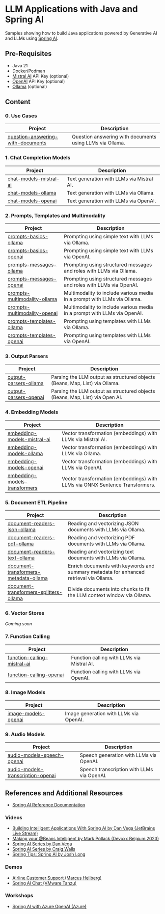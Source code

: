 # LLM Applications with Java and Spring AI

Samples showing how to build Java applications powered by Generative AI and LLMs using [Spring AI](https://docs.spring.io/spring-ai/reference/).

## Pre-Requisites

* Java 21
* Docker/Podman
* [Mistral AI](https://console.mistral.ai) API Key (optional)
* [OpenAI](https://platform.openai.com) API Key (optional)
* [Ollama](https://ollama.ai) (optional)

## Content

### 0. Use Cases

| Project                                                                                                              | Description                                              |
|----------------------------------------------------------------------------------------------------------------------|----------------------------------------------------------|
| [question-answering-with-documents](https://github.com/ThomasVitale/llm-apps-java-spring-ai/tree/main/00-use-cases/question-answering-with-documents) | Question answering with documents using LLMs via Ollama. |

### 1. Chat Completion Models

| Project                                                                                                                                       | Description                                      |
|-----------------------------------------------------------------------------------------------------------------------------------------------|--------------------------------------------------|
| [chat-models-mistral-ai](https://github.com/ThomasVitale/llm-apps-java-spring-ai/tree/main/01-chat-models/chat-models-mistral-ai)    | Text generation with LLMs via Mistral AI.        |
| [chat-models-ollama](https://github.com/ThomasVitale/llm-apps-java-spring-ai/tree/main/01-chat-models/chat-models-ollama)            | Text generation with LLMs via Ollama.            |
| [chat-models-openai](https://github.com/ThomasVitale/llm-apps-java-spring-ai/tree/main/01-chat-models/chat-models-openai)            | Text generation with LLMs via OpenAI.            |

### 2. Prompts, Templates and Multimodality

| Project                                                                                                                                     | Description                                                              |
|---------------------------------------------------------------------------------------------------------------------------------------------|--------------------------------------------------------------------------|
| [prompts-basics-ollama](https://github.com/ThomasVitale/llm-apps-java-spring-ai/tree/main/02-prompts/prompts-basics-ollama)                 | Prompting using simple text with LLMs via Ollama.                        |
| [prompts-basics-openai](https://github.com/ThomasVitale/llm-apps-java-spring-ai/tree/main/02-prompts/prompts-basics-openai)                 | Prompting using simple text with LLMs via OpenAI.                        |
| [prompts-messages-ollama](https://github.com/ThomasVitale/llm-apps-java-spring-ai/tree/main/02-prompts/prompts-messages-ollama)             | Prompting using structured messages and roles with LLMs via Ollama.      |
| [prompts-messages-openai](https://github.com/ThomasVitale/llm-apps-java-spring-ai/tree/main/02-prompts/prompts-messages-openai)             | Prompting using structured messages and roles with LLMs via OpenAI.      |
| [prompts-multimodality-ollama](https://github.com/ThomasVitale/llm-apps-java-spring-ai/tree/main/02-prompts/prompts-multimodality-ollama)   | Multimodality to include various media in a prompt with LLMs via Ollama. |
| [prompts-multimodality-openai](https://github.com/ThomasVitale/llm-apps-java-spring-ai/tree/main/02-prompts/prompts-multimodality-openai)   | Multimodality to include various media in a prompt with LLMs via OpenAI. |
| [prompts-templates-ollama](https://github.com/ThomasVitale/llm-apps-java-spring-ai/tree/main/02-prompts/prompts-templates-ollama)           | Prompting using templates with LLMs via Ollama.                          |
| [prompts-templates-openai](https://github.com/ThomasVitale/llm-apps-java-spring-ai/tree/main/02-prompts/prompts-templates-openai)           | Prompting using templates with LLMs via OpenAI.                          |

### 3. Output Parsers

| Project                                                                                                                            | Description                                                                  |
|------------------------------------------------------------------------------------------------------------------------------------|------------------------------------------------------------------------------|
| [output-parsers-ollama](https://github.com/ThomasVitale/llm-apps-java-spring-ai/tree/main/03-output-parsers/output-parsers-ollama) | Parsing the LLM output as structured objects (Beans, Map, List) via Ollama.  |
| [output-parsers-openai](https://github.com/ThomasVitale/llm-apps-java-spring-ai/tree/main/03-output-parsers/output-parsers-openai) | Parsing the LLM output as structured objects (Beans, Map, List) via Open AI. |

### 4. Embedding Models

| Project                                                                                                                                          | Description                                                                                     |
|--------------------------------------------------------------------------------------------------------------------------------------------------|-------------------------------------------------------------------------------------------------|
| [embedding-models-mistral-ai](https://github.com/ThomasVitale/llm-apps-java-spring-ai/tree/main/04-embedding-models/embedding-models-mistral-ai) | Vector transformation (embeddings) with LLMs via Mistral AI.                                    |
| [embedding-models-ollama](https://github.com/ThomasVitale/llm-apps-java-spring-ai/tree/main/04-embedding-models/embedding-models-ollama)         | Vector transformation (embeddings) with LLMs via Ollama.                                        |
| [embedding-models-openai](https://github.com/ThomasVitale/llm-apps-java-spring-ai/tree/main/04-embedding-models/embedding-models-openai)         | Vector transformation (embeddings) with LLMs via OpenAI.                                        |
| [embedding-models-transformers](https://github.com/ThomasVitale/llm-apps-java-spring-ai/tree/main/04-embedding-models/embedding-models-transformers)   | Vector transformation (embeddings) with LLMs via ONNX Sentence Transformers. |

### 5. Document ETL Pipeline

| Project                                                                                                                                                                     | Description                                                  |
|-----------------------------------------------------------------------------------------------------------------------------------------------------------------------------|--------------------------------------------------------------|
| [document-readers-json-ollama](https://github.com/ThomasVitale/llm-apps-java-spring-ai/tree/main/05-etl-pipeline/document-readers-json-ollama)                              | Reading and vectorizing JSON documents with LLMs via Ollama. |
| [document-readers-pdf-ollama](https://github.com/ThomasVitale/llm-apps-java-spring-ai/tree/main/05-etl-pipeline/document-readers-text-ollama)                           | Reading and vectorizing PDF documents with LLMs via Ollama.  |
| [document-readers-text-ollama](https://github.com/ThomasVitale/llm-apps-java-spring-ai/tree/main/05-etl-pipeline/document-readers-text-ollama)                          | Reading and vectorizing text documents with LLMs via Ollama. |
| [document-transformers-metadata-ollama](https://github.com/ThomasVitale/llm-apps-java-spring-ai/tree/main/05-etl-pipeline/document-transformers-metadata-ollama)   | Enrich documents with keywords and summary metadata for enhanced retrieval via Ollama.  |
| [document-transformers-splitters-ollama](https://github.com/ThomasVitale/llm-apps-java-spring-ai/tree/main/05-etl-pipeline/document-transformers-splitters-ollama) | Divide documents into chunks to fit the LLM context window via Ollama.                  |

### 6. Vector Stores

_Coming soon_

### 7. Function Calling

| Project                                                                                                                                          | Description                                |
|--------------------------------------------------------------------------------------------------------------------------------------------------|--------------------------------------------|
| [function-calling-mistral-ai](https://github.com/ThomasVitale/llm-apps-java-spring-ai/tree/main/07-function-calling/function-calling-mistral-ai) | Function calling with LLMs via Mistral AI. |
| [function-calling-openai](https://github.com/ThomasVitale/llm-apps-java-spring-ai/tree/main/07-function-calling/function-calling-openai)         | Function calling with LLMs via OpenAI.     |

### 8. Image Models

| Project                                                                                                                | Description                            |
|------------------------------------------------------------------------------------------------------------------------|----------------------------------------|
| [image-models-openai](https://github.com/ThomasVitale/llm-apps-java-spring-ai/tree/main/08-image-models/image-models-openai) | Image generation with LLMs via OpenAI. |

### 9. Audio Models

| Project                                                                                                                                           | Description                                |
|---------------------------------------------------------------------------------------------------------------------------------------------------|--------------------------------------------|
| [audio-models-speech-openai](https://github.com/ThomasVitale/llm-apps-java-spring-ai/tree/main/09-audio-models/audio-models-speech-openai)        | Speech generation with LLMs via OpenAI.    |
| [audio-models-transcription-openai](https://github.com/ThomasVitale/llm-apps-java-spring-ai/tree/main/09-audio-models/audio-models-transcription-openai) | Speech transcription with LLMs via OpenAI. |

## References and Additional Resources

* [Spring AI Reference Documentation](https://docs.spring.io/spring-ai/reference/index.html)

### Videos

* [Building Intelligent Applications With Spring AI by Dan Vega (JetBrains Live Stream)](https://www.youtube.com/watch?v=x6KmUyPWy2Q)
* [Making your @Beans Intelligent by Mark Pollack (Devoxx Belgium 2023)](https://www.youtube.com/watch?v=7OY9fKVxAFQ)
* [Spring AI Series by Dan Vega](https://www.youtube.com/playlist?list=PLZV0a2jwt22uoDm3LNDFvN6i2cAVU_HTH)
* [Spring AI Series by Craig Walls](https://www.youtube.com/playlist?list=PLH5OU4wXVJc9aECkMUVPCi8g3pzs8pZ3E)
* [Spring Tips: Spring AI by Josh Long](https://www.youtube.com/watch?v=aNKDoiOUo9M)

### Demos

* [Airline Customer Support (Marcus Hellberg)](https://github.com/marcushellberg/java-ai-playground/tree/spring-ai)
* [Spring AI Chat (VMware Tanzu)](https://github.com/vmware-tanzu/application-accelerator-samples/tree/main/spring-ai-chat)

### Workshops

* [Spring AI with Azure OpenAI (Azure)](https://github.com/Azure-Samples/spring-ai-azure-workshop)
